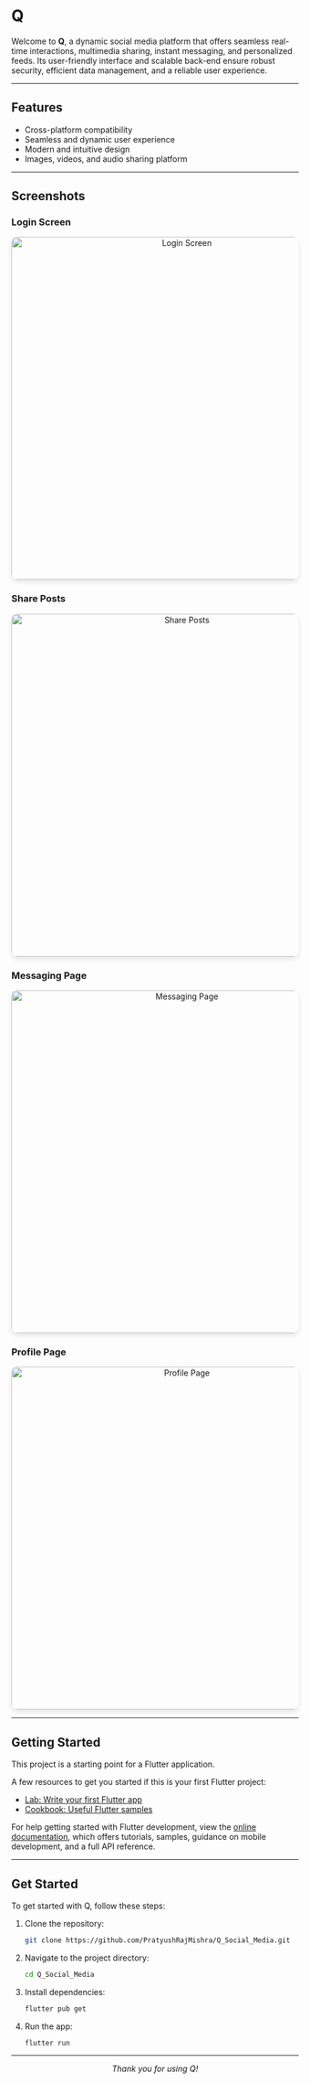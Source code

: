 # Q

Welcome to **Q**, a dynamic social media platform that offers seamless real-time interactions, multimedia sharing, instant messaging, and personalized feeds. Its user-friendly interface and scalable back-end ensure robust security, efficient data management, and a reliable user experience.

---

## Features

- Cross-platform compatibility
- Seamless and dynamic user experience
- Modern and intuitive design
- Images, videos, and audio sharing platform

---

## Screenshots

### Login Screen

<div align="center">
    <img src="https://github.com/PratyushRajMishra/Q_Social_Media/blob/main/assets/screenshots/LoginPage.jpeg" alt="Login Screen" width="600" style="border-radius: 10px; box-shadow: 0 4px 8px rgba(0, 0, 0, 0.1);">
</div>

### Share Posts

<div align="center">
    <img src="https://github.com/PratyushRajMishra/Q_Social_Media/blob/main/assets/screenshots/SharepostPage.jpeg" alt="Share Posts" width="600" style="border-radius: 10px; box-shadow: 0 4px 8px rgba(0, 0, 0, 0.1);">
</div>

### Messaging Page

<div align="center">
    <img src="https://github.com/PratyushRajMishra/Q_Social_Media/blob/main/assets/screenshots/MessagingPage.jpeg" alt="Messaging Page" width="600" style="border-radius: 10px; box-shadow: 0 4px 8px rgba(0, 0, 0, 0.1);">
</div>

### Profile Page

<div align="center">
    <img src="https://github.com/PratyushRajMishra/Q_Social_Media/blob/main/assets/screenshots/ProfilePage.jpeg" alt="Profile Page" width="600" style="border-radius: 10px; box-shadow: 0 4px 8px rgba(0, 0, 0, 0.1);">
</div>

---

## Getting Started

This project is a starting point for a Flutter application.

A few resources to get you started if this is your first Flutter project:

- [Lab: Write your first Flutter app](https://docs.flutter.dev/get-started/codelab)
- [Cookbook: Useful Flutter samples](https://docs.flutter.dev/cookbook)

For help getting started with Flutter development, view the [online documentation](https://docs.flutter.dev/), which offers tutorials, samples, guidance on mobile development, and a full API reference.

---

## Get Started

To get started with Q, follow these steps:

1. Clone the repository:
    ```sh
    git clone https://github.com/PratyushRajMishra/Q_Social_Media.git
    ```
2. Navigate to the project directory:
    ```sh
    cd Q_Social_Media
    ```
3. Install dependencies:
    ```sh
    flutter pub get
    ```
4. Run the app:
    ```sh
    flutter run
    ```

---



<div align="center">
    <em>Thank you for using Q!</em>
</div>
